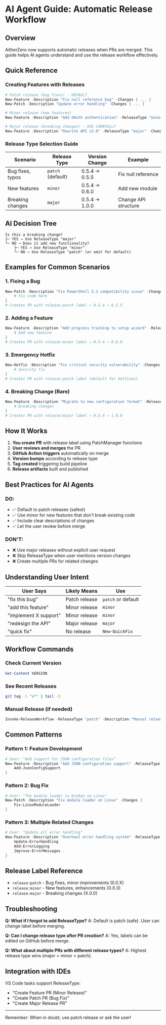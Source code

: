 # AI Agent Guide: Automatic Release Workflow

## Overview
AitherZero now supports automatic releases when PRs are merged. This guide helps AI agents understand and use the release workflow effectively.

## Quick Reference

### Creating Features with Releases
```powershell
# Patch release (bug fixes) - DEFAULT
New-Feature -Description "Fix null reference bug" -Changes { ... }
New-Patch -Description "Update error handling" -Changes { ... }

# Minor release (new features)
New-Feature -Description "Add OAuth authentication" -ReleaseType "minor" -Changes { ... }

# Major release (breaking changes) - USE CAREFULLY
New-Feature -Description "Rewrite API v2.0" -ReleaseType "major" -Changes { ... }
```

### Release Type Selection Guide

| Scenario | Release Type | Version Change | Example |
|----------|--------------|----------------|---------|
| Bug fixes, typos | `patch` (default) | 0.5.4 → 0.5.5 | Fix null reference |
| New features | `minor` | 0.5.4 → 0.6.0 | Add new module |
| Breaking changes | `major` | 0.5.4 → 1.0.0 | Change API structure |

## AI Decision Tree

```
Is this a breaking change?
├─ YES → Use ReleaseType "major"
└─ NO → Does it add new functionality?
    ├─ YES → Use ReleaseType "minor"
    └─ NO → Use ReleaseType "patch" (or omit for default)
```

## Examples for Common Scenarios

### 1. Fixing a Bug
```powershell
New-Patch -Description "Fix PowerShell 5.1 compatibility issue" -Changes {
    # Fix code here
}
# Creates PR with release:patch label → 0.5.4 → 0.5.5
```

### 2. Adding a Feature
```powershell
New-Feature -Description "Add progress tracking to setup wizard" -ReleaseType "minor" -Changes {
    # Add new feature
}
# Creates PR with release:minor label → 0.5.4 → 0.6.0
```

### 3. Emergency Hotfix
```powershell
New-Hotfix -Description "Fix critical security vulnerability" -Changes {
    # Security fix
}
# Creates PR with release:patch label (default for hotfixes)
```

### 4. Breaking Change (Rare)
```powershell
New-Feature -Description "Migrate to new configuration format" -ReleaseType "major" -Changes {
    # Breaking changes
}
# Creates PR with release:major label → 0.5.4 → 1.0.0
```

## How It Works

1. **You create PR** with release label using PatchManager functions
2. **User reviews and merges** the PR
3. **GitHub Action triggers** automatically on merge
4. **Version bumps** according to release type
5. **Tag created** triggering build pipeline
6. **Release artifacts** built and published

## Best Practices for AI Agents

### DO:
- ✅ Default to patch releases (safest)
- ✅ Use minor for new features that don't break existing code
- ✅ Include clear descriptions of changes
- ✅ Let the user review before merge

### DON'T:
- ❌ Use major releases without explicit user request
- ❌ Skip ReleaseType when user mentions version changes
- ❌ Create multiple PRs for related changes

## Understanding User Intent

| User Says | Likely Means | Use |
|-----------|--------------|-----|
| "fix this bug" | Patch release | `patch` or default |
| "add this feature" | Minor release | `minor` |
| "implement X support" | Minor release | `minor` |
| "redesign the API" | Major release | `major` |
| "quick fix" | No release | `New-QuickFix` |

## Workflow Commands

### Check Current Version
```powershell
Get-Content VERSION
```

### See Recent Releases
```bash
git tag -l "v*" | tail -5
```

### Manual Release (if needed)
```powershell
Invoke-ReleaseWorkflow -ReleaseType "patch" -Description "Manual release"
```

## Common Patterns

### Pattern 1: Feature Development
```powershell
# User: "Add support for JSON configuration files"
New-Feature -Description "Add JSON configuration support" -ReleaseType "minor" -Changes {
    Add-JsonConfigSupport
}
```

### Pattern 2: Bug Fix
```powershell
# User: "The module loader is broken on Linux"
New-Patch -Description "Fix module loader on Linux" -Changes {
    Fix-LinuxModuleLoader
}
```

### Pattern 3: Multiple Related Changes
```powershell
# User: "Update all error handling"
New-Feature -Description "Overhaul error handling system" -ReleaseType "minor" -Changes {
    Update-ErrorHandling
    Add-ErrorLogging
    Improve-ErrorMessages
}
```

## Release Label Reference

- `release:patch` - Bug fixes, minor improvements (0.0.X)
- `release:minor` - New features, enhancements (0.X.0)
- `release:major` - Breaking changes (X.0.0)

## Troubleshooting

**Q: What if I forgot to add ReleaseType?**
A: Default is patch (safe). User can change label before merging.

**Q: Can I change release type after PR creation?**
A: Yes, labels can be edited on GitHub before merge.

**Q: What about multiple PRs with different release types?**
A: Highest release type wins (major > minor > patch).

## Integration with IDEs

VS Code tasks support ReleaseType:
- "Create Feature PR (Minor Release)"
- "Create Patch PR (Bug Fix)"
- "Create Major Release PR"

---

Remember: When in doubt, use patch release or ask the user!